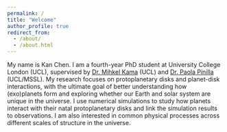 ```yaml
---
permalink: /
title: "Welcome"
author_profile: true
redirect_from: 
  - /about/
  - /about.html
---
```


My name is Kan Chen. I am a fourth-year PhD student at University College London (UCL), supervised by [Dr. Mihkel Kama](https://www.ucl.ac.uk/astrophysics/people/mihkel-kama) (UCL) and [Dr. Paola Pinilla](https://paola-pinilla.com) (UCL/MSSL). My research focuses on protoplanetary disks and planet-disk interactions, with the ultimate goal of better understanding how (exo)planets form and exploring whether our Earth and solar system are unique in the universe. I use numerical simulations to study how planets interact with their natal protoplanetary disks and link the simulation results to observations. I am also interested in common physical processes across different scales of structure in the universe.
